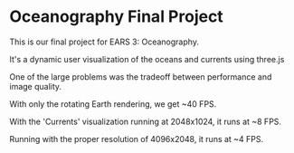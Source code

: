 # Oceanography Final Project

This is our final project for EARS 3: Oceanography.

It's a dynamic user visualization of the oceans and currents using three.js

One of the large problems was the tradeoff between performance and image quality.

With only the rotating Earth rendering, we get ~40 FPS.

With the 'Currents' visualization running at 2048x1024, it runs at ~8 FPS.

Running with the proper resolution of 4096x2048, it runs at ~4 FPS.